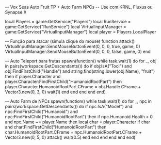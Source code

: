 -- Vox Seas Auto Fruit TP + Auto Farm NPCs
-- Use com KRNL, Fluxus ou Synapse X

local Players = game:GetService("Players")
local RunService = game:GetService("RunService")
local VirtualInputManager = game:GetService("VirtualInputManager")
local player = Players.LocalPlayer

-- Função para atacar (simula clique do mouse)
function attack()
    VirtualInputManager:SendMouseButtonEvent(0, 0, 0, true, game, 0)
    VirtualInputManager:SendMouseButtonEvent(0, 0, 0, false, game, 0)
end

-- Auto Teleport para frutas
spawn(function()
    while task.wait(1) do
        for _, obj in pairs(workspace:GetDescendants()) do
            if obj:IsA("Tool") and obj:FindFirstChild("Handle") and string.find(string.lower(obj.Name), "fruit") then
                if player.Character and player.Character:FindFirstChild("HumanoidRootPart") then
                    player.Character.HumanoidRootPart.CFrame = obj.Handle.CFrame + Vector3.new(0, 3, 0)
                    wait(1)
                end
            end
        end
    end
end)

-- Auto Farm de NPCs
spawn(function()
    while task.wait(1) do
        for _, npc in pairs(workspace:GetDescendants()) do
            if npc:IsA("Model") and npc:FindFirstChild("Humanoid") and npc:FindFirstChild("HumanoidRootPart") then
                if npc.Humanoid.Health > 0 and npc.Name ~= player.Name then
                    local char = player.Character
                    if char and char:FindFirstChild("HumanoidRootPart") then
                        char.HumanoidRootPart.CFrame = npc.HumanoidRootPart.CFrame + Vector3.new(0, 5, 0)
                        attack()
                        wait(0.5)
                    end
                end
            end
        end
    end
end)
